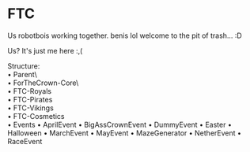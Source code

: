 # FTC
Us robotbois working together.
benis lol
welcome to the pit of trash... :D

Us? It's just me here :,(

Structure:\
• Parent\  
• ForTheCrown-Core\  
• FTC-Royals\
  • FTC-Pirates\
  • FTC-Vikings\
  • FTC-Cosmetics\
• Events
  • AprilEvent
  • BigAssCrownEvent
  • DummyEvent
  • Easter
  • Halloween
  • MarchEvent
  • MayEvent
  • MazeGenerator
  • NetherEvent
  • RaceEvent
